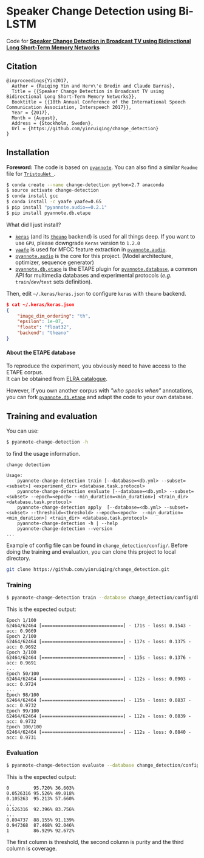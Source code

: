 # Speaker Change Detection using Bi-LSTM
Code for [**Speaker Change Detection in Broadcast TV using Bidirectional Long Short-Term Memory Networks**](https://github.com/yinruiqing/change_detection/blob/master/doc/change-detection.pdf)

## Citation

```
@inproceedings{Yin2017,
  Author = {Ruiqing Yin and Herv\'e Bredin and Claude Barras},
  Title = {{Speaker Change Detection in Broadcast TV using Bidirectional Long Short-Term Memory Networks}},
  Booktitle = {{18th Annual Conference of the International Speech Communication Association, Interspeech 2017}},
  Year = {2017},
  Month = {August},
  Address = {Stockholm, Sweden},
  Url = {https://github.com/yinruiqing/change_detection}
}
```

## Installation

**Foreword:** The code is based on [`pyannote`](https://github.com/pyannote). You can also find a similar `Readme` file for [`TristouNet `](https://github.com/hbredin/TristouNet).

```bash
$ conda create --name change-detection python=2.7 anaconda
$ source activate change-detection
$ conda install gcc
$ conda install -c yaafe yaafe=0.65
$ pip install "pyannote.audio==0.2.1"
$ pip install pyannote.db.etape
```
What did I just install?

- [`keras`](keras.io) (and its [`theano`](http://deeplearning.net/software/theano/) backend) is used for all things deep. If you want to use `GPU`, please downgrade `Keras` version to `1.2.0`
- [`yaafe`](https://github.com/Yaafe/Yaafe) is used for MFCC feature extraction in [`pyannote.audio`](http://pyannote.github.io).
- [`pyannote.audio`](http://pyannote.github.io) is the core for this project. (Model architecture, optimizer, sequence generator)
- [`pyannote.db.etape`](http://pyannote.github.io) is the ETAPE plugin for [`pyannote.database`](http://pyannote.github.io), a common API for multimedia databases and experimental protocols (*e.g.* `train`/`dev`/`test` sets definition).

Then, edit `~/.keras/keras.json` to configure `keras` with `theano` backend.

```json
$ cat ~/.keras/keras.json
{
    "image_dim_ordering": "th",
    "epsilon": 1e-07,
    "floatx": "float32",
    "backend": "theano"
}
```

#### About the ETAPE database

To reproduce the experiment, you obviously need to have access to the ETAPE corpus.  
It can be obtained from [ELRA catalogue](http://islrn.org/resources/425-777-374-455-4/).

However, if you own another corpus with *"who speaks when"* annotations, you can fork [`pyannote.db.etape`](http://github.com/pyannote/pyannote-db-etape) and adapt the code to your own database. 

## Training and evaluation
You can use:

```bash
$ pyannote-change-detection -h
```
to find the usage information.

```
change detection

Usage:
    pyannote-change-detection train [--database=<db.yml> --subset=<subset>] <experiment_dir> <database.task.protocol>
    pyannote-change-detection evaluate [--database=<db.yml> --subset=<subset> --epoch=<epoch> --min_duration=<min_duration>] <train_dir> <database.task.protocol>
    pyannote-change-detection apply  [--database=<db.yml> --subset=<subset> --threshold=<threshold> --epoch=<epoch>  --min_duration=<min_duration>] <train_dir> <database.task.protocol>
    pyannote-change-detection -h | --help
    pyannote-change-detection --version
...
```
Example of config file can be found in `change_detection/config/`. Before doing the training and evaluation, you can clone this project to local directory. 

```bash
git clone https://github.com/yinruiqing/change_detection.git
```

### Training 

```bash
$ pyannote-change-detection train --database change_detection/config/db.yml --subset train change_detection/config Etape.SpeakerDiarization.TV
```
This is the expected output:

```
Epoch 1/100
62464/62464 [==============================] - 171s - loss: 0.1543 - acc: 0.9669   
Epoch 2/100
62464/62464 [==============================] - 117s - loss: 0.1375 - acc: 0.9692     
Epoch 3/100
62464/62464 [==============================] - 115s - loss: 0.1376 - acc: 0.9691     
...
Epoch 50/100
62464/62464 [==============================] - 112s - loss: 0.0903 - acc: 0.9724  
...
Epoch 98/100
62464/62464 [==============================] - 115s - loss: 0.0837 - acc: 0.9732     
Epoch 99/100
62464/62464 [==============================] - 112s - loss: 0.0839 - acc: 0.9732     
Epoch 100/100
62464/62464 [==============================] - 112s - loss: 0.0840 - acc: 0.9731

```
### Evaluation
```bash
$ pyannote-change-detection evaluate --database change_detection/config/db.yml --subset development change_detection/config/train/Etape.SpeakerDiarization.TV Etape.SpeakerDiarization.TV 
```
This is the expected output:

```
0         95.720% 36.603%
0.0526316 95.526% 49.018%
0.105263  95.213% 57.660%
...
0.526316  92.396% 83.756%
...
0.894737  88.155% 91.139%
0.947368  87.468% 92.046%
1         86.929% 92.672%

```
The first column is threshold, the second column is purity and the third column is coverage. 


